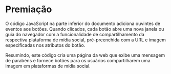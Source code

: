 # Premiação

O código JavaScript na parte inferior do documento adiciona ouvintes de eventos aos botões. Quando clicados, cada botão abre uma nova janela ou guia do navegador com a funcionalidade de compartilhamento da respectiva plataforma de mídia social, pré-preenchida com a URL e imagem especificadas nos atributos do botão.

Resumindo, este código cria uma página da web que exibe uma mensagem de parabéns e fornece botões para os usuários compartilharem uma imagem em plataformas de mídia social.
